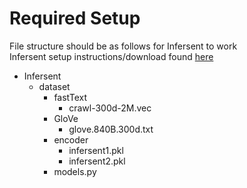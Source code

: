 # Required Setup
File structure should be as follows for Infersent to work\
Infersent setup instructions/download found [here](https://github.com/facebookresearch/InferSent)
* Infersent
   * dataset
      * fastText
         * crawl-300d-2M.vec
       * GloVe
         * glove.840B.300d.txt
       * encoder
         * infersent1.pkl
         * infersent2.pkl
      * models.py
